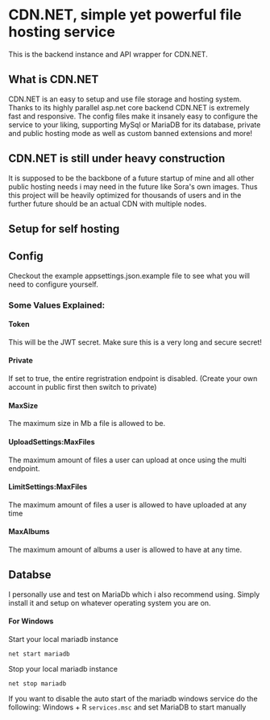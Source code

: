 # CDN.NET, simple yet powerful file hosting service

This is the backend instance and API wrapper for CDN.NET.

## What is CDN.NET

CDN.NET is an easy to setup and use file storage and hosting system. Thanks to its highly parallel asp.net core backend CDN.NET is extremely fast and responsive. The config files make it insanely easy to configure the service to your liking, supporting MySql or MariaDB for its database, private and public hosting mode as well as custom banned extensions and more!

## CDN.NET is still under heavy construction
It is supposed to be the backbone of a future startup of mine and all other public hosting needs i may need in the future like Sora's own images. Thus this project will be heavily optimized for thousands of users and in the further future should be an actual CDN with multiple nodes.

## Setup for self hosting
## Config
Checkout the example appsettings.json.example file to see what you will need to configure yourself. 

### Some Values Explained:
#### Token
This will be the JWT secret. Make sure this is a very long and secure secret!
#### Private
If set to true, the entire regristration endpoint is disabled. (Create your own account in public first then switch to private)
#### MaxSize
The maximum size in Mb a file is allowed to be.
#### UploadSettings:MaxFiles
The maximum amount of files a user can upload at once using the multi endpoint.
#### LimitSettings:MaxFiles
The maximum amount of files a user is allowed to have uploaded at any time
#### MaxAlbums
The maximum amount of albums a user is allowed to have at any time.

## Databse

I personally use and test on MariaDb which i also recommend using. Simply install it and setup on whatever operating system you are on. 

#### For Windows

Start your local mariadb instance
```
net start mariadb
```

Stop your local mariadb instance
```
net stop mariadb
```
If you want to disable the auto start of the mariadb windows service do the following:
Windows + R `services.msc` and set MariaDB to start manually